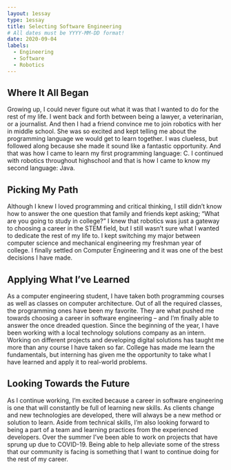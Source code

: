 ```yaml
---
layout: 1essay
type: 1essay
title: Selecting Software Engineering
# All dates must be YYYY-MM-DD format!
date: 2020-09-04
labels:
  - Engineering
  - Software
  - Robotics
---
```




## Where It All Began

Growing up, I could never figure out what it was that I wanted to do for the rest of my life. I went back and forth between being a lawyer, a veterinarian, or a journalist. And then I had a friend convince me to join robotics with her in middle school. She was so excited and kept telling me about the programming language we would get to learn together. I was clueless, but followed along because she made it sound like a fantastic opportunity. And that was how I came to learn my first programming language: C. I continued with robotics throughout highschool and that is how I came to know my second language: Java. 


## Picking My Path

Although I knew I loved programming and critical thinking, I still didn’t know how to answer the one question that family and friends kept asking; “What are you going to study in college?” I knew that robotics was just a gateway to choosing a career in the STEM field, but I still wasn’t sure what I wanted to dedicate the rest of my life to. I kept switching my major between computer science and mechanical engineering my freshman year of college. I finally settled on Computer Engineering and it was one of the best decisions I have made.


## Applying What I’ve Learned

As a computer engineering student, I have taken both programming courses as well as classes on computer architecture. Out of all the required classes, the programming ones have been my favorite. They are what pushed me towards choosing a career in software engineering – and I’m finally able to answer the once dreaded question. Since the beginning of the year, I have been working with a local technology solutions company as an intern. Working on different projects and developing digital solutions has taught me more than any course I have taken so far. College has made me learn the fundamentals, but interning has given me the opportunity to take what I have learned and apply it to real-world problems.


## Looking Towards the Future

As I continue working, I’m excited because a career in software engineering is one that will constantly be full of learning new skills. As clients change and new technologies are developed, there will always be a new method or solution to learn. Aside from technical skills, I’m also looking forward to being a part of a team and learning practices from the experienced developers. Over the summer I’ve been able to work on projects that have sprung up due to COVID-19. Being able to help alleviate some of the stress that our community is facing is something that I want to continue doing for the rest of my career.





